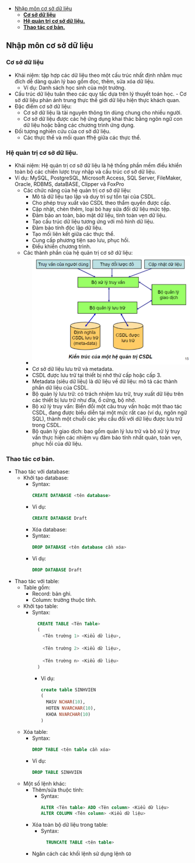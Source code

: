 - [Nhập môn cơ sở dữ liệu](#nhập-môn-cơ-sở-dữ-liệu)
  - [**Cơ sở dữ liệu**](#cơ-sở-dữ-liệu)
  - [**Hệ quản trị cơ sở dữ liệu.**](#hệ-quản-trị-cơ-sở-dữ-liệu)
  - [**Thao tác cơ bản.**](#thao-tác-cơ-bản)

## Nhập môn cơ sở dữ liệu
### **Cơ sở dữ liệu**
   - Khái niệm: tập hợp các dữ liệu theo một cấu trúc nhất định nhằm mục đích dễ dàng quản lý bao gồm đọc, thêm, sửa xóa dữ liệu.
       - Ví dụ: Danh sách học sinh của một trường.
   - Cấu trúc dữ liệu  tuân theo các quy tắc dựa trên lý thuyết toán học.
    - Cơ sở dữ liệu phản ánh trung thực thế giới dữ liệu hiện thực khách quan.
   - Đặc điểm cơ sở dữ liệu:
     - Cơ sở dữ liệu là tài nguyên thông tin dùng chung cho nhiều người.
     - Cơ sở dữ liệu được các hệ ứng dụng khai thác bằng ngôn ngữ con dữ liệu hoặc bằng các chương trình ứng dụng.
   - Đối tượng nghiên cứu của cơ sở dữ liệu.
     - Các thực thể và mối quan ffhệ giữa các thực thể.
### **Hệ quản trị cơ sở dữ liệu.**

  - Khái niệm: Hệ quản trị cơ sở dữ liệu là hệ thống phần mềm điều khiển toàn bộ các chiến lược truy nhập và cấu trúc cơ sở dữ liệu.
  - Ví dụ: MySQL, PostgreSQL, Microsoft Access, SQL Server, FileMaker, Oracle, RDBMS, dataBASE, Clipper và FoxPro
    - Các chức năng của hệ quản trị cơ sở dữ liệu:
      - Mô tả dữ liệu tạo lập và duy trì sự tồn tại của CSDL.
      - Cho phép truy xuất vào CSDL theo thẩm quyền được cấp.
      - Cập nhật, chèn thêm, loại bỏ hay sửa đổi dữ liệu mức tệp.
      - Đảm bảo an toàn, bảo mật dữ liệu, tính toàn vẹn dữ liệu.
      - Tạo cấu trúc dữ liệu tương ứng với mô hình dữ liệu.
      - Đảm bảo tính độc lập dữ liệu.
      - Tạo mối liên kết giữa các thực thể.
      - Cung cấp phương tiện sao lưu, phục hồi.
      - Điều khiển chương trình.
    - Các thành phần của hệ quản trị cơ sở dữ liệu:
      - ![các thành phần của hệ quản trị CSDL](DBMS_structure.png) 
      - Cơ sở dữ liệu lưu trữ và metadata.
      - CSDL được lưu trữ tại thiết bị nhớ thứ cấp hoặc cấp 3.
      - Metadata (siêu dữ liệu) là dữ liệu về dữ liệu: mô tả các thành phần dữ liệu của CSDL.
      - Bộ quản lý lưu trữ: có trách nhiệm lưu trữ, truy xuất dữ liệu trên các thiết bị lưu trữ như đĩa, ổ cứng, bộ nhớ.
      - Bộ xử lý truy vấn: Biến đổi một câu truy vấn hoặc một thao tác CSDL, đang được biểu diễn tại một mức rất cao (ví dụ, ngôn ngữ SQL), thành một chuỗi các yêu cầu đối với dữ liệu được lưu trữ trong CSDL.
      - Bộ quản lý giao dịch: bao gồm quản lý lưu trữ và bộ xử lý truy vấn thực hiện các nhiệm vụ đảm bảo tính nhất quán, toàn vẹn, phục hồi của dữ liệu.
  
### **Thao tác cơ bản.**
  - Thao tác với database:
    - Khởi tạo database:
      - Syntax: 
        ```Sql
        CREATE DATABASE <tên database>
        ```
      - Ví dụ:
        ``` Sql
        CREATE DATABASE Draft
        ```
      - Xóa database:
      - Syntax: 
        ``` Sql
        DROP DATABASE <tên database cần xóa>
        ```
      - Ví dụ:
        ``` Sql
        DROP DATABASE Draft
        ```
  - Thao tác với table:
    - Table gồm:
      - Record: bản ghi.
       - Column: trường thuộc tính.
    - Khởi tạo table:
      - Syntax:
        ``` Sql
          CREATE TABLE <Tên Table>
          (
            <Tên trường 1> <Kiểu dữ liệu>,

            <Tên trường 2> <Kiểu dữ liệu>,

            <Tên trường n> <Kiểu dữ liệu>
          )
        ```
        - Ví dụ:
          ``` Sql
          create table SINHVIEN
          (
            MASV NCHAR(10),
            HOTEN NVARCHAR(10),
            KHOA NVARCHAR(10)
          )
          ```
    - Xóa table:
      - Syntax:
         ```Sql
         DROP TABLE <tên table cần xóa>
         ```
      - Ví dụ:
         ```Sql
         DROP TABLE SINHVIEN
         ```
    - Một số lệnh khác:
      - Thêm/sửa thuộc tính:
        - Syntax:
          ```Sql
          ALTER <Tên table> ADD <Tên column> <Kiểu dữ liệu>
          ALTER COLUMN <Tên column> <Kiểu dữ liệu>
          ```
      - Xóa toàn bộ dữ liệu trong table:
        - Syntax:
          ```Sql
            TRUNCATE TABLE <tên table>
          ```
      - Ngăn cách các khối lệnh sử dụng lệnh `GO` 
  

